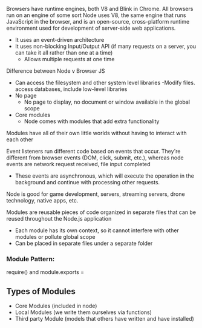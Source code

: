 Browsers have runtime engines, both V8 and Blink in Chrome.
All browsers run on an engine of some sort
Node uses V8, the same engine that runs JavaScript in the browser, and is an open-source, cross-platform runtime environment used for development of server-side web applications.

- It uses an event-driven architecture
- It uses non-blocking Input/Output API (if many requests on a server, you can take it all rather than one at a time)
  - Allows multiple requests at one time

Difference between Node v Browser JS

- Can access the filesystem and other system level libraries
  -Modify files. access databases, include low-level libraries
- No page
  - No page to display, no document or window available in the global scope
- Core modules
  - Node comes with modules that add extra functionality

Modules have all of their own little worlds without having to interact with each other

Event listeners run different code based on events that occur. They're different from browser events (DOM, click, submit, etc.), whereas node events are network request received, file input completed

- These events are asynchronous, which will execute the operation in the background and continue with processing other requests.

Node is good for game development, servers, streaming servers, drone technology, native apps, etc.

Modules are reusable pieces of code organized in separate files that can be reused throughout the Node.js application

- Each module has its own context, so it cannot interfere with other modules or pollute global scope
- Can be placed in separate files under a separate folder

### Module Pattern:

require() and module.exports =

## Types of Modules

- Core Modules (included in node)
- Local Modules (we write them ourselves via functions)
- Third party Module (models that others have written and have installed)

